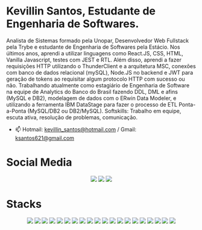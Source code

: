 <h1>Kevillin Santos, Estudante de Engenharia de Softwares.</h1>

Analista de Sistemas formado pela Unopar, Desenvolvedor Web Fullstack pela Trybe e estudante de Engenharia de Softwares pela Estácio.
Nos últimos anos, aprendi a utilizar linguagens como React.JS, CSS, HTML, Vanilla Javascript, testes com JEST e RTL. Além disso, aprendi a fazer requisições HTTP utilizando o ThunderClient e a arquitetura MSC, conexões com banco de dados relacional (mySQL), Node.JS no backend e JWT para geração de tokens ao requisitar algum protocolo HTTP com sucesso ou não.
Trabalhando atualmente como estagiário de Engenharia de Software na equipe de Analytics do Banco do Brasil fazendo DDL, DML e afins (MySQL e DB2), modelagem de dados com o ERwin Data Modeler, e utilizando a ferramenta IBM DataStage para fazer o processo de ETL Ponta-a-Ponta (MySQL/DB2 ou DB2/MySQL).
Softskills: Trabalho em equipe, escuta ativa, resolução de problemas, comunicação.

- 📫 Hotmail: kevillin_santos@hotmail.com / Gmail: ksantos621@gmail.com<br>

<h1>Social Media</h1>
<div class="social-media" align="center">
<a href="mailto:ksantos621@gmail.com" target="_blank"><img src="https://img.shields.io/badge/Gmail-D14836?style=for-the-badge&logo=gmail&logoColor=white"/></a>
<a href="https://www.linkedin.com/in/kevillinsantos/" target="_blank"><img src="https://img.shields.io/badge/linkedin-%230077B5.svg?style=for-the-badge&logo=linkedin&logoColor=white"/></a>
<a href="https://wa.me/5561982788831" target="_blank"><img src="https://img.shields.io/badge/WhatsApp-25D366?style=for-the-badge&logo=whatsapp&logoColor=white"/></a>
</div>

<h1>Stacks</h1>
<div class="logos" align="center">
<img src="https://img.shields.io/badge/mysql-%2300f.svg?style=for-the-badge&logo=mysql&logoColor=white"/>
<img src="https://img.shields.io/badge/express.js-%23404d59.svg?style=for-the-badge&logo=express&logoColor=%2361DAFB"/>
<img src="https://img.shields.io/badge/express.js-%23404d59.svg?style=for-the-badge&logo=express&logoColor=%2361DAFB"/>
<img src="https://img.shields.io/badge/node.js-6DA55F?style=for-the-badge&logo=node.js&logoColor=white"/>
<img src="https://img.shields.io/badge/NODEMON-%23323330.svg?style=for-the-badge&logo=nodemon&logoColor=%BBDEAD"/>
<img src="https://img.shields.io/badge/react-%2320232a.svg?style=for-the-badge&logo=react&logoColor=%2361DAFB"/>   
<img src="https://img.shields.io/badge/React_Router-CA4245?style=for-the-badge&logo=react-router&logoColor=white"/>
<img src="https://img.shields.io/badge/Visual%20Studio%20Code-0078d7.svg?style=for-the-badge&logo=visual-studio-code&logoColor=white"/>
<img src="https://img.shields.io/badge/css3-%231572B6.svg?style=for-the-badge&logo=css3&logoColor=white"/>    
<img src="https://img.shields.io/badge/html5-%23E34F26.svg?style=for-the-badge&logo=html5&logoColor=white"/>   
<img src="https://img.shields.io/badge/javascript-%23323330.svg?style=for-the-badge&logo=javascript&logoColor=%23F7DF1E"/>   
<img src="https://img.shields.io/badge/React_Router-CA4245?style=for-the-badge&logo=react-router&logoColor=white"/>   
<img src="https://img.shields.io/badge/Ubuntu-E95420?style=for-the-badge&logo=ubuntu&logoColor=white"/>   
<img src="https://img.shields.io/badge/Windows-0078D6?style=for-the-badge&logo=windows&logoColor=white"/>   
<img src="https://img.shields.io/badge/Sequelize-52B0E7?style=for-the-badge&logo=Sequelize&logoColor=white"/>   
<img src="https://img.shields.io/badge/ESLint-4B3263?style=for-the-badge&logo=eslint&logoColor=white"/>   
<img src="https://img.shields.io/badge/-jest-%23C21325?style=for-the-badge&logo=jest&logoColor=white"/>   
<img src="https://img.shields.io/badge/-mocha-%238D6748?style=for-the-badge&logo=mocha&logoColor=white"/>   
<img src="https://img.shields.io/badge/github-%23121011.svg?style=for-the-badge&logo=github&logoColor=white"/>   
<img src="https://img.shields.io/badge/git-%23F05033.svg?style=for-the-badge&logo=git&logoColor=white"/>  
</div>
